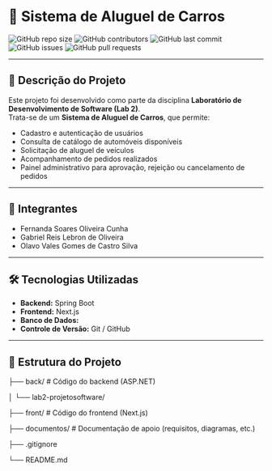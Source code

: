 # 🚗 Sistema de Aluguel de Carros

![GitHub repo size](https://img.shields.io/github/repo-size/OlavoVales/Sistema-Aluguel-Carros-Lab-2-Desenvolvimento-de-Software)
![GitHub contributors](https://img.shields.io/github/contributors/OlavoVales/Sistema-Aluguel-Carros-Lab-2-Desenvolvimento-de-Software)
![GitHub last commit](https://img.shields.io/github/last-commit/OlavoVales/Sistema-Aluguel-Carros-Lab-2-Desenvolvimento-de-Software)
![GitHub issues](https://img.shields.io/github/issues/OlavoVales/Sistema-Aluguel-Carros-Lab-2-Desenvolvimento-de-Software)
![GitHub pull requests](https://img.shields.io/github/issues-pr/OlavoVales/Sistema-Aluguel-Carros-Lab-2-Desenvolvimento-de-Software)

---

## 📝 Descrição do Projeto

Este projeto foi desenvolvido como parte da disciplina **Laboratório de Desenvolvimento de Software (Lab 2)**.  
Trata-se de um **Sistema de Aluguel de Carros**, que permite:

- Cadastro e autenticação de usuários  
- Consulta de catálogo de automóveis disponíveis  
- Solicitação de aluguel de veículos  
- Acompanhamento de pedidos realizados  
- Painel administrativo para aprovação, rejeição ou cancelamento de pedidos  

---

## 👥 Integrantes

- Fernanda Soares Oliveira Cunha  
- Gabriel Reis Lebron de Oliveira  
- Olavo Vales Gomes de Castro Silva  

---

## 🛠 Tecnologias Utilizadas

- **Backend:** Spring Boot
- **Frontend:** Next.js  
- **Banco de Dados:** 
- **Controle de Versão:** Git / GitHub  

---

## 📂 Estrutura do Projeto

├── back/ # Código do backend (ASP.NET)

│ └── lab2-projetosoftware/

├── front/ # Código do frontend (Next.js)

├── documentos/ # Documentação de apoio (requisitos, diagramas, etc.)

├── .gitignore

└── README.md

